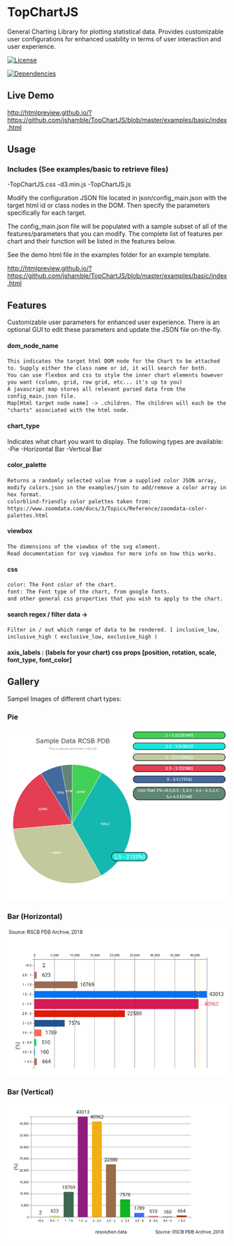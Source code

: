 # TopChartJS

General Charting Library for plotting statistical data.
Provides customizable user configurations for enhanced usability in terms of user interaction and user experience.

[![License][license-badge]][license-badge-url] 
 
[license-badge]: https://img.shields.io/aur/license/yaourt.svg
[devDependencies-badge]: https://img.shields.io/david/dev/mrdoob/three.js.svg
[license-badge-url]: ./LICENSE
[![Dependencies][dependencies-badge]][dependencies-badge-url]

[dependencies-badge]: https://img.shields.io/david/mrdoob/three.js.svg
[dependencies-badge-url]: https://david-dm.org/mrdoob/three.js
[devDependencies-badge]: https://img.shields.io/david/dev/mrdoob/three.js.svg
[devDependencies-badge-url]: https://david-dm.org/mrdoob/three.js#info=devDependencies

## Live Demo
 
http://htmlpreview.github.io/?https://github.com/jshamble/TopChartJS/blob/master/examples/basic/index.html

## Usage

### Includes (See examples/basic to retrieve files)

-TopChartJS.css 
-d3.min.js
-TopChartJS.js

Modify the configuration JSON file located in json/config_main.json with the target html id or class nodes in the DOM.
Then specify the parameters specifically for each target.

The config_main.json file will be populated with a sample subset of all of the features/parameters that you can modify.
The complete list of features per chart and their function will be listed in the features below.

See the demo html file in the examples folder for an example template.

http://htmlpreview.github.io/?https://github.com/jshamble/TopChartJS/blob/master/examples/basic/index.html

## Features

Customizable user parameters for enhanced user experience.
There is an optional GUI to edit these parameters and update the JSON file on-the-fly.

#### dom_node_name
	This indicates the target html DOM node for the Chart to be attached to. Supply either the class name or id, it will search for both.
	You can use flexbox and css to style the inner chart elements however you want (column, grid, row grid, etc... it's up to you)
	A javascript map stores all relevant parsed data from the config_main.json file. 
	Map[Html target node name] -> .children. The children will each be the "charts" associated with the html node.
#### chart_type
Indicates what chart you want to display. The following types are available:
		-Pie
		-Horizontal Bar
		-Vertical Bar
#### color_palette
	Returns a randomly selected value from a supplied color JSON array, 
	modify colors.json in the examples/json to add/remove a color array in hex format.
	colorblind-friendly color palettes taken from:
	https://www.zoomdata.com/docs/3/Topics/Reference/zoomdata-color-palettes.html
	
#### viewbox
	The dimensions of the viewbox of the svg element. 
	Read documentation for svg viewbox for more info on how this works.
#### css
	color: The Font color of the chart.
	font: The Font type of the chart, from google fonts.
	and other general css properties that you wish to apply to the chart.
#### search regex / filter data -> 
	Filter in / out which range of data to be rendered. [ inclusive_low, inclusive_high ( exclusive_low, exclusive_high )
#### axis_labels : (labels for your chart) css props [position, rotation, scale, font_type, font_color]
		
## Gallery

Sampel Images of different chart types:

### Pie

![alt text](https://github.com/jshamble/TopChartJS/blob/master/examples/basic/img/Pie.png)

### Bar (Horizontal)

![alt text](https://github.com/jshamble/TopChartJS/blob/master/examples/basic/img/Horizontal%20Bar.png)

### Bar (Vertical)

![alt text](https://github.com/jshamble/TopChartJS/blob/master/examples/basic/img/Vertical%20Bar.png)
